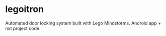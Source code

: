 legoitron
=========

Automated door locking system built with Lego Mindstorms. Android app + nxt project code.  